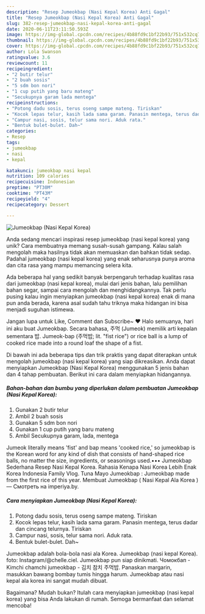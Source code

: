 ```yaml
---
description: "Resep Jumeokbap (Nasi Kepal Korea) Anti Gagal"
title: "Resep Jumeokbap (Nasi Kepal Korea) Anti Gagal"
slug: 382-resep-jumeokbap-nasi-kepal-korea-anti-gagal
date: 2020-06-11T23:11:50.593Z
image: https://img-global.cpcdn.com/recipes/4b88fd9c1bf22b93/751x532cq70/jumeokbap-nasi-kepal-korea-foto-resep-utama.jpg
thumbnail: https://img-global.cpcdn.com/recipes/4b88fd9c1bf22b93/751x532cq70/jumeokbap-nasi-kepal-korea-foto-resep-utama.jpg
cover: https://img-global.cpcdn.com/recipes/4b88fd9c1bf22b93/751x532cq70/jumeokbap-nasi-kepal-korea-foto-resep-utama.jpg
author: Lola Swanson
ratingvalue: 3.6
reviewcount: 11
recipeingredient:
- "2 butir telur"
- "2 buah sosis"
- "5 sdm bon nori"
- "1 cup putih yang baru mateng"
- "Secukupnya garam lada mentega"
recipeinstructions:
- "Potong dadu sosis, terus oseng sampe mateng. Tiriskan"
- "Kocok lepas telur, kasih lada sama garam. Panasin mentega, terus dadar dan cincang telurnya. Tiriskan"
- "Campur nasi, sosis, telur sama nori. Aduk rata."
- "Bentuk bulet-bulet. Dah~"
categories:
- Resep
tags:
- jumeokbap
- nasi
- kepal

katakunci: jumeokbap nasi kepal 
nutrition: 109 calories
recipecuisine: Indonesian
preptime: "PT30M"
cooktime: "PT43M"
recipeyield: "4"
recipecategory: Dessert

---
```



![Jumeokbap (Nasi Kepal Korea)](https://img-global.cpcdn.com/recipes/4b88fd9c1bf22b93/751x532cq70/jumeokbap-nasi-kepal-korea-foto-resep-utama.jpg)

Anda sedang mencari inspirasi resep jumeokbap (nasi kepal korea) yang unik? Cara membuatnya memang susah-susah gampang. Kalau salah mengolah maka hasilnya tidak akan memuaskan dan bahkan tidak sedap. Padahal jumeokbap (nasi kepal korea) yang enak seharusnya punya aroma dan cita rasa yang mampu memancing selera kita.

Ada beberapa hal yang sedikit banyak berpengaruh terhadap kualitas rasa dari jumeokbap (nasi kepal korea), mulai dari jenis bahan, lalu pemilihan bahan segar, sampai cara mengolah dan menghidangkannya. Tak perlu pusing kalau ingin menyiapkan jumeokbap (nasi kepal korea) enak di mana pun anda berada, karena asal sudah tahu triknya maka hidangan ini bisa menjadi suguhan istimewa.

Jangan lupa untuk Like, Comment dan Subscribe~ ♥ Halo semuanya, hari ini aku buat Jumeokbap. Secara bahasa, 주먹 (Jumeok) memilik arti kepalan sementara 밥. Jumeok-bap (주먹밥; lit. &#34;fist rice&#34;) or rice ball is a lump of cooked rice made into a round loaf the shape of a fist.


Di bawah ini ada beberapa tips dan trik praktis yang dapat diterapkan untuk mengolah jumeokbap (nasi kepal korea) yang siap dikreasikan. Anda dapat menyiapkan Jumeokbap (Nasi Kepal Korea) menggunakan 5 jenis bahan dan 4 tahap pembuatan. Berikut ini cara dalam menyiapkan hidangannya.

<!--inarticleads1-->

##### Bahan-bahan dan bumbu yang diperlukan dalam pembuatan Jumeokbap (Nasi Kepal Korea):

1. Gunakan 2 butir telur
1. Ambil 2 buah sosis
1. Gunakan 5 sdm bon nori
1. Gunakan 1 cup putih yang baru mateng
1. Ambil Secukupnya garam, lada, mentega


Jumeok literally means &#39;fist&#39; and bap means &#39;cooked rice,&#39; so jumeokbap is the Korean word for any kind of dish that consists of hand-shaped rice balls, no matter the size, ingredients, or seasonings used.••• Jumeokbap Sederhana Resep Nasi Kepal Korea. Rahasia Kenapa Nasi Korea Lebih Enak Korea Indonesia Family Vlog. Tuna Mayo Jumeokbap : Jumeokbap made from the first rice of this year. Membuat Jumeokbap ( Nasi Kepal Ala Korea ) — Смотреть на imperiya.by. 

<!--inarticleads2-->

##### Cara menyiapkan Jumeokbap (Nasi Kepal Korea):

1. Potong dadu sosis, terus oseng sampe mateng. Tiriskan
1. Kocok lepas telur, kasih lada sama garam. Panasin mentega, terus dadar dan cincang telurnya. Tiriskan
1. Campur nasi, sosis, telur sama nori. Aduk rata.
1. Bentuk bulet-bulet. Dah~


Jumeokbap adalah bola-bola nasi ala Korea. Jumeokbap (nasi kepal Korea). foto: Instagram/@chelle.ciel. Jumeokbap pun siap dinikmati. Чомокбап - Kimchi chamchi jumeokbap - 김치 참치 주먹밥. Panaskan margarin, masukkan bawang bombay tumis hingga harum. Jumeokbap atau nasi kepal ala korea ini sangat mudah dibuat. 

Bagaimana? Mudah bukan? Itulah cara menyiapkan jumeokbap (nasi kepal korea) yang bisa Anda lakukan di rumah. Semoga bermanfaat dan selamat mencoba!
